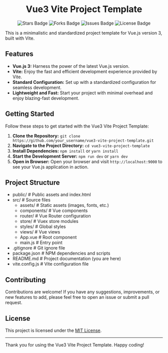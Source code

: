 <div align="center">
  <h1> Vue3 Vite Project Template</h1>
</div>

<p align="center">
  <img src="https://img.shields.io/github/stars/marcuwynu23/vue3-vite-project-template.svg" alt="Stars Badge"/>
  <img src="https://img.shields.io/github/forks/marcuwynu23/vue3-vite-project-template.svg" alt="Forks Badge"/>
  <img src="https://img.shields.io/github/issues/marcuwynu23/vue3-vite-project-template.svg" alt="Issues Badge"/>
  <img src="https://img.shields.io/github/license/marcuwynu23/vue3-vite-project-template.svg" alt="License Badge"/>
</p>

This is a minimalistic and standardized project template for Vue.js version 3, built with Vite.
## Features

- **Vue.js 3:** Harness the power of the latest Vue.js version.
- **Vite:** Enjoy the fast and efficient development experience provided by Vite.
- **Standard Configuration:** Set up with a standardized configuration for seamless development.
- **Lightweight and Fast:** Start your project with minimal overhead and enjoy blazing-fast development.

## Getting Started

Follow these steps to get started with the Vue3 Vite Project Template:

1. **Clone the Repository:** `git clone https://github.com/your_username/vue3-vite-project-template.git`
2. **Navigate to the Project Directory:** `cd vue3-vite-project-template`
3. **Install Dependencies:** `npm install` or `yarn install`
4. **Start the Development Server:** `npm run dev` or `yarn dev`
5. **Open in Browser:** Open your browser and visit `http://localhost:9000` to see your Vue.js application in action.

## Project Structure

- public/                  # Public assets and index.html
- src/                     # Source files
  - assets/                # Static assets (images, fonts, etc.)
  - components/            # Vue components
  - router/                # Vue Router configuration
  - store/                 # Vuex store modules
  - styles/                # Global styles
  - views/                 # Vue views
  - App.vue                # Root component
  - main.js                # Entry point
- .gitignore               # Git ignore file
- package.json             # NPM dependencies and scripts
- README.md                # Project documentation (you are here)
- vite.config.js           # Vite configuration file


## Contributing

Contributions are welcome! If you have any suggestions, improvements, or new features to add, please feel free to open an issue or submit a pull request.

## License

This project is licensed under the [MIT License](LICENSE).

---

Thank you for using the Vue3 Vite Project Template. Happy coding!
